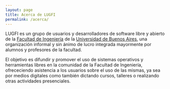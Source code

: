 ```yaml
---
layout: page
title: Acerca de LUGFI
permalink: /acerca/
---
```


LUGFI es un grupo de usuarios y desarrolladores de software libre y abierto de
la [Facultad de Ingeniería](http://www.fi.uba.ar/) de la
[Universidad de Buenos Aires](http://www.uba.ar/), una organización informal y
sin ánimo de lucro integrada mayormente por alumnos y profesores de la facultad.

El objetivo es difundir y promover el uso de sistemas operativos y herramientas
libres en la comunidad de la Facultad de Ingeniería, ofrececiendo asistencia a
los usuarios sobre el uso de las mismas, ya sea por medios digitales como
también dictando cursos, talleres o realizando otras actividades presenciales.

